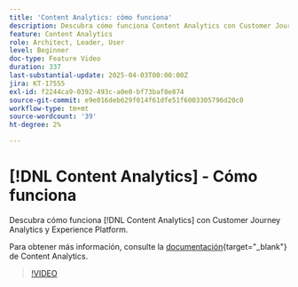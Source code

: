 ```yaml
---
title: 'Content Analytics: cómo funciona'
description: Descubra cómo funciona Content Analytics con Customer Journey Analytics y Experience Platform.
feature: Content Analytics
role: Architect, Leader, User
level: Beginner
doc-type: Feature Video
duration: 337
last-substantial-update: 2025-04-03T00:00:00Z
jira: KT-17555
exl-id: f2244ca9-0392-493c-a0e0-bf73baf8e874
source-git-commit: e9e016deb629f014f61dfe51f6003305796d20c0
workflow-type: tm+mt
source-wordcount: '39'
ht-degree: 2%

---
```


# [!DNL Content Analytics] - Cómo funciona

Descubra cómo funciona [!DNL Content Analytics] con Customer Journey Analytics y Experience Platform.

Para obtener más información, consulte la [documentación](https://experienceleague.adobe.com/es/docs/analytics-platform/using/content-analytics/content-analytics){target="_blank"} de Content Analytics.

>[!VIDEO](https://video.tv.adobe.com/v/3457430/?learn=on&enablevpops&captions=spa)
